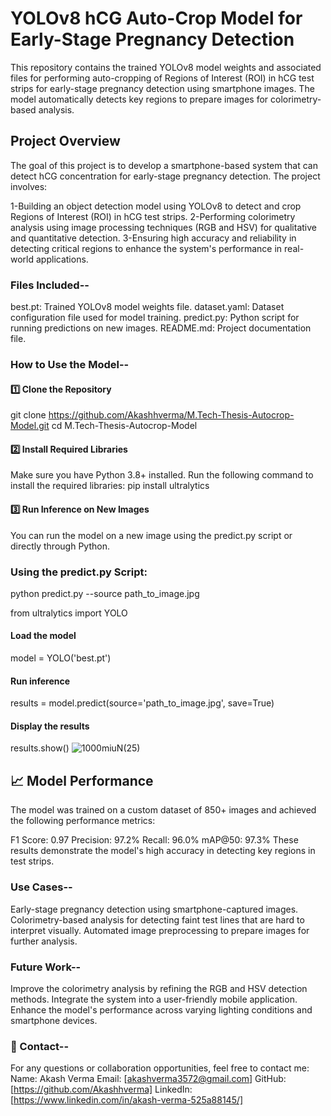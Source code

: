# YOLOv8 hCG Auto-Crop Model for Early-Stage Pregnancy Detection

This repository contains the trained YOLOv8 model weights and associated files for performing auto-cropping of Regions of Interest (ROI) in hCG test strips for early-stage pregnancy detection using smartphone images.
The model automatically detects key regions to prepare images for colorimetry-based analysis.

## Project Overview

The goal of this project is to develop a smartphone-based system that can detect hCG concentration for early-stage pregnancy detection. The project involves:

1-Building an object detection model using YOLOv8 to detect and crop Regions of Interest (ROI) in hCG test strips.
2-Performing colorimetry analysis using image processing techniques (RGB and HSV) for qualitative and quantitative detection.
3-Ensuring high accuracy and reliability in detecting critical regions to enhance the system's performance in real-world applications.

### Files Included--

best.pt: Trained YOLOv8 model weights file.
dataset.yaml: Dataset configuration file used for model training.
predict.py: Python script for running predictions on new images.
README.md: Project documentation file.

### How to Use the Model--

#### 1️⃣ Clone the Repository
git clone https://github.com/Akashhverma/M.Tech-Thesis-Autocrop-Model.git
cd M.Tech-Thesis-Autocrop-Model

#### 2️⃣ Install Required Libraries
Make sure you have Python 3.8+ installed.
Run the following command to install the required libraries:
pip install ultralytics

#### 3️⃣ Run Inference on New Images
You can run the model on a new image using the predict.py script or directly through Python.

### Using the predict.py Script:
python predict.py --source path_to_image.jpg

from ultralytics import YOLO

#### Load the model
model = YOLO('best.pt')

#### Run inference
results = model.predict(source='path_to_image.jpg', save=True)

#### Display the results
results.show()
![1000miuN(25)](https://github.com/user-attachments/assets/aeaae47d-1a2f-4bff-8494-c25c0efff0cd)

## 📈 Model Performance
The model was trained on a custom dataset of 850+ images and achieved the following performance metrics:

F1 Score: 0.97
Precision: 97.2%
Recall: 96.0%
mAP@50: 97.3%
These results demonstrate the model's high accuracy in detecting key regions in test strips.

### Use Cases--

Early-stage pregnancy detection using smartphone-captured images.
Colorimetry-based analysis for detecting faint test lines that are hard to interpret visually.
Automated image preprocessing to prepare images for further analysis.

### Future Work--

Improve the colorimetry analysis by refining the RGB and HSV detection methods.
Integrate the system into a user-friendly mobile application.
Enhance the model's performance across varying lighting conditions and smartphone devices.

### 📧 Contact--
For any questions or collaboration opportunities, feel free to contact me:
Name: Akash Verma
Email: [akashverma3572@gmail.com]
GitHub: [https://github.com/Akashhverma]
LinkedIn: [https://www.linkedin.com/in/akash-verma-525a88145/]






